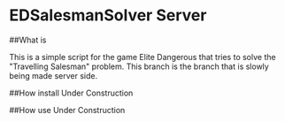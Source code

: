 # EDSalesmanSolver Server

##What is

This is a simple script for the game Elite Dangerous that tries to solve the "Travelling Salesman" problem. This branch is the branch that is slowly being made server side.

##How install
Under Construction

##How use
Under Construction